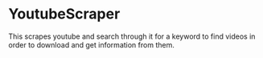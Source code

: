 # YoutubeScraper
This scrapes youtube and search through it for a keyword to find videos in order to download and get information from them. 
